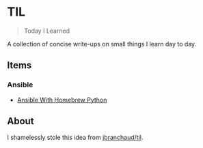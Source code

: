 
# TIL

> Today I Learned

A collection of concise write-ups on small things I learn day to day.

## Items


### Ansible
- [Ansible With Homebrew Python](ansible/ansible-with-homebrew-python.md)


## About

I shamelessly stole this idea from
[jbranchaud/til](https://github.com/jbranchaud/til).


